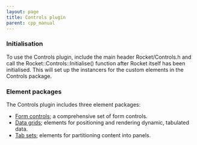```yaml
---
layout: page
title: Controls plugin
parent: cpp_manual
---
```


### Initialisation

To use the Controls plugin, include the main header Rocket/Controls.h and call the Rocket::Controls::Initialise() function after Rocket itself has been initialised. This will set up the instancers for the custom elements in the Controls package.

### Element packages

The Controls plugin includes three element packages:

* [Form controls](controls/form.html); a comprehensive set of form controls.
* [Data grids](controls/data_grid.html); elements for positioning and rendering dynamic, tabulated data.
* [Tab sets](controls/tab_set.html); elements for partitioning content into panels. 